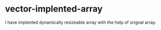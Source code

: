 # vector-implented-array
I have implented dynamically resizeable array with the help of orignal array.
